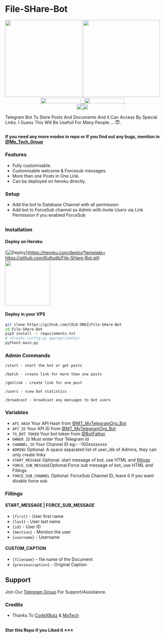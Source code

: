 # File-SHare-Bot

<p align="center">
  <a href="https://www.python.org">
    <img src="http://ForTheBadge.com/images/badges/made-with-python.svg" width ="250">
  </a>
  <a href="https://telegram.me/COLD_ONEZ">
    <img src="https://telegram.me/COLD_ONEZ/PyrogramGenStr/blob/main/resources/madebycodex-badge.svg" width="250">
  </a><br>
  <a href="https://telegram.me/Mo_Tech_YT">
    &nbsp;<img src="https://img.shields.io/badge/MoTech-Channel-blue?style=flat-square&logo=telegram" width="130" height="18">&nbsp;
  </a>
  <a href="https://telegram.me/Mo_Tech_Group">
    &nbsp;<img src="https://img.shields.io/badge/MoTech-Group-blue?style=flat-square&logo=telegram" width="130" height="18">&nbsp;
  </a>
  <br>
  <a href="https://github.com/COLD-ONEZ/File-SHare-Bot/stargazers">
    <img src="https://img.shields.io/github/stars/COLD-ONEZ/File-SHare-Bot?style=social">
  </a>
  <a href="https://github.com/COLD-ONEZ/File-SHare-Bot/fork">
    <img src="https://img.shields.io/github/forks/COLD-ONEZ/File-SHare-Bot?label=Fork&style=social">
  </a>  
</p>


Telegram Bot To Store Posts And Documents And it Can Access By Special Links.
I Guess This Will Be Usefull For Many People.....😇. 

##

**If you need any more modes in repo or If you find out any bugs, mention in [@Mo_Tech_Group](https://telegram.me/Mo_Tech_Group)**

### Features
- Fully customisable.
- Customisable welcome & Forcesub messages.
- More than one Posts in One Link.
- Can be deployed on heroku directly.

### Setup

- Add the bot to Database Channel with all permission
- Add bot to ForceSub channel as Admin with Invite Users via Link Permission if you enabled ForceSub 

##
### Installation
#### Deploy on Heroku
[![Deploy](https://www.herokucdn.com/deploy/button.svg)](https://heroku.com/deploy?template= https://github.com/Kuttudb/File-SHare-Bot.git)</br>
<a href="https://youtu.be/ep3u-n_DI_Q">
  <img src="https://img.shields.io/badge/How%20to-Deploy-red?logo=youtube" width="147">
</a><br>

#### Deploy in your VPS
````bash
git clone https://github.com/COLD-ONEZ/File-SHare-Bot
cd File-SHare-Bot
pip3 install -r requirements.txt
# <Create config.py appropriately>
python3 main.py
````

### Admin Commands

```
/start - start the bot or get posts

/batch - create link for more than one posts

/genlink - create link for one post

/users - view bot statistics

/broadcast - broadcast any messages to bot users
```

### Variables

* `API_HASH` Your API Hash from [@MT_MyTelegramOrg_Bot](https://telegram.me/MT_MyTelegramOrg_Bot)
* `API_ID` Your API ID from [@MT_MyTelegramOrg_Bot](https://telegram.me/MT_MyTelegramOrg_Bot)
* `TG_BOT_TOKEN` Your bot token from [@BotFather](https://telegram.me/BotFather)
* `OWNER_ID` Must enter Your Telegram Id
* `CHANNEL_ID` Your Channel ID eg:- -100xxxxxxxx
* `ADMINS` Optional: A space separated list of user_ids of Admins, they can only create links
* `START_MESSAGE` Optional: start message of bot, use HTML and <a href='https://github.com/COLD-ONEZ/File-SHare-Bot/blob/main/README.md#start_message'>fillings</a>
* `FORCE_SUB_MESSAGE`Optional:Force sub message of bot, use HTML and Fillings
* `FORCE_SUB_CHANNEL` Optional: ForceSub Channel ID, leave 0 if you want disable force sub


### Fillings
#### START_MESSAGE | FORCE_SUB_MESSAGE

* `{first}` - User first name
* `{last}` - User last name
* `{id}` - User ID
* `{mention}` - Mention the user
* `{username}` - Username

#### CUSTOM_CAPTION

* `{filename}` - file name of the Document
* `{previouscaption}` - Original Caption


## Support   
Join Our [Telegram Group](https://telegram.me/Mo_Tech_Group) For Support/Assistance.     

### Credits

- Thanks To [CodeXBotz](https://t.me/CodeXBotz) & [MoTech](https://t.me/Mo_Tech_YT)

##

   **Star this Repo if you Liked it ⭐⭐⭐**

